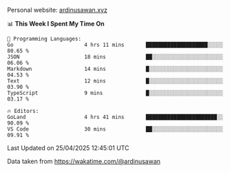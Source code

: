 Personal website: [ardinusawan.xyz](https://ardinusawan.xyz)

<!--START_SECTION:waka-->
📊 **This Week I Spent My Time On** 

```text
💬 Programming Languages: 
Go                       4 hrs 11 mins       ████████████████████░░░░░   80.65 % 
JSON                     18 mins             ██░░░░░░░░░░░░░░░░░░░░░░░   06.06 % 
Markdown                 14 mins             █░░░░░░░░░░░░░░░░░░░░░░░░   04.53 % 
Text                     12 mins             █░░░░░░░░░░░░░░░░░░░░░░░░   03.90 % 
TypeScript               9 mins              █░░░░░░░░░░░░░░░░░░░░░░░░   03.17 % 

🔥 Editors: 
GoLand                   4 hrs 41 mins       ███████████████████████░░   90.09 % 
VS Code                  30 mins             ██░░░░░░░░░░░░░░░░░░░░░░░   09.91 % 
```


 Last Updated on 25/04/2025 12:45:01 UTC
<!--END_SECTION:waka-->
Data taken from https://wakatime.com/@ardinusawan
